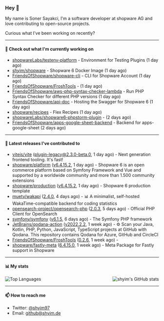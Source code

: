 ### Hey 👋

My name is Soner Sayakci, I'm a software developer at shopware AG and love contributing to open-source projects.

Curious what I've been working on recently?

---

#### 👷 Check out what I'm currently working on

- [shopwareLabs/testenv-platform](https://github.com/shopwareLabs/testenv-platform) - Environment for Testing Plugins (1 day ago)
- [shyim/shopware](https://github.com/shyim/shopware) - Shopware 6 Docker Image (1 day ago)
- [FriendsOfShopware/shopware-cli](https://github.com/FriendsOfShopware/shopware-cli) - CLI for Shopware Account (1 day ago)
- [FriendsOfShopware/FroshTools](https://github.com/FriendsOfShopware/FroshTools) -  (1 day ago)
- [FriendsOfShopware/aws-php-syntax-checker-lambda](https://github.com/FriendsOfShopware/aws-php-syntax-checker-lambda) - Run PHP Syntax Checker for different PHP versions (1 day ago)
- [FriendsOfShopware/api-doc](https://github.com/FriendsOfShopware/api-doc) - Hosting the Swagger for Shopware 6 (1 day ago)
- [shopware/recipes](https://github.com/shopware/recipes) - Flex Recipes (1 day ago)
- [shopwareLabs/shopware6-phpstorm-plugin](https://github.com/shopwareLabs/shopware6-phpstorm-plugin) -  (2 days ago)
- [FriendsOfShopware/apps-google-sheet-backend](https://github.com/FriendsOfShopware/apps-google-sheet-backend) - Backend for apps-google-sheet (2 days ago)

---

#### 🔭 Latest releases I've contributed to

- [vitejs/vite](https://github.com/vitejs/vite) ([plugin-legacy@2.3.0-beta.0](https://github.com/vitejs/vite/releases/tag/plugin-legacy%402.3.0-beta.0), 1 day ago) - Next generation frontend tooling. It&#39;s fast!
- [shopware/platform](https://github.com/shopware/platform) ([v6.4.15.2](https://github.com/shopware/platform/releases/tag/v6.4.15.2), 1 day ago) - Shopware 6 is an open commerce platform based on Symfony Framework and Vue and supported by a worldwide community and more than 1.500 community extensions
- [shopware/production](https://github.com/shopware/production) ([v6.4.15.2](https://github.com/shopware/production/releases/tag/v6.4.15.2), 1 day ago) - Shopware 6 production template
- [muety/wakapi](https://github.com/muety/wakapi) ([2.4.0](https://github.com/muety/wakapi/releases/tag/2.4.0), 4 days ago) - 📊 A minimalist, self-hosted WakaTime-compatible backend for coding statistics
- [opensearch-project/opensearch-php](https://github.com/opensearch-project/opensearch-php) ([2.0.3](https://github.com/opensearch-project/opensearch-php/releases/tag/2.0.3), 5 days ago) - Official PHP Client for OpenSearch
- [symfony/symfony](https://github.com/symfony/symfony) ([v6.1.5](https://github.com/symfony/symfony/releases/tag/v6.1.5), 6 days ago) - The Symfony PHP framework
- [JetBrains/qodana-action](https://github.com/JetBrains/qodana-action) ([v2022.2.2](https://github.com/JetBrains/qodana-action/releases/tag/v2022.2.2), 1 week ago) - ⚙️ Scan your Java, Kotlin, PHP, Python, JavaScript, TypeScript projects at GitHub with Qodana. This repository contains Qodana for Azure, GitHub and CircleCI
- [FriendsOfShopware/FroshTools](https://github.com/FriendsOfShopware/FroshTools) ([0.2.6](https://github.com/FriendsOfShopware/FroshTools/releases/tag/0.2.6), 1 week ago) - 
- [shopware/fastly-meta](https://github.com/shopware/fastly-meta) ([6.4.15.0](https://github.com/shopware/fastly-meta/releases/tag/6.4.15.0), 1 week ago) - Meta Package for Fastly support in Shopware

---

#### 📊 My stats

<img align="right" alt="shyim's GitHub stats" src="https://github-readme-stats.vercel.app/api?username=shyim&count_private=1&show_icons=true&" />

![Top Languages](https://github-readme-stats.vercel.app/api/top-langs/?username=shyim)

---

#### 📫 How to reach me

- Twitter: [@shyim97](https://twitter.com/shyim97)
- Email: [github@shyim.de](mailto://github@shyim.de)
